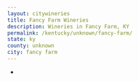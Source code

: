 ```yaml
---
layout: citywineries
title: Fancy Farm Wineries
description: Wineries in Fancy Farm, KY
permalink: /kentucky/unknown/fancy-farm/
state: ky
county: unknown
city: fancy farm
---
```

-
